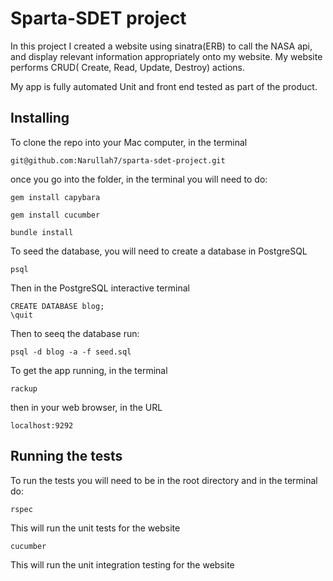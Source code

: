 # Sparta-SDET project

In this project I created a website using sinatra(ERB) to call the NASA api, and display relevant information appropriately onto my website. My website performs CRUD( Create, Read, Update, Destroy) actions.

My app is fully automated Unit and front end tested as part of the product.

## Installing

To clone the repo into your Mac computer, in the terminal

```
git@github.com:Narullah7/sparta-sdet-project.git
```
once you go into the folder, in the terminal you will need to do:

```
gem install capybara
```
```
gem install cucumber
```
```
bundle install

```

To seed the database, you will need to create a database in PostgreSQL
```
psql
```
Then in the PostgreSQL interactive terminal
```
CREATE DATABASE blog;
\quit
```
Then to seeq the database run:
```
psql -d blog -a -f seed.sql
```


To get the app running, in the terminal

```
rackup
```
then in your web browser, in the URL
```
localhost:9292
```
## Running the tests

To run the tests you will need to be in the root directory and in the terminal do:
```
rspec
```

This will run the unit tests for the website
```
cucumber
```
This will run the unit integration testing for the website
